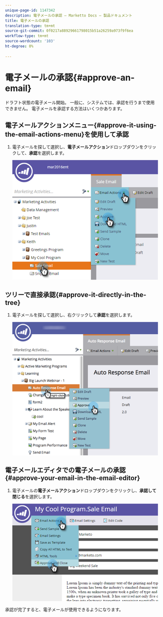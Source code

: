 ```yaml
---
unique-page-id: 1147342
description: 電子メールの承認 — Marketto Docs — 製品ドキュメント
title: 電子メールの承認
translation-type: tm+mt
source-git-commit: 0f0217a88929661798015b51a26259a973f9f6ea
workflow-type: tm+mt
source-wordcount: '103'
ht-degree: 0%

---
```



# 電子メールの承認{#approve-an-email}

ドラフト状態の電子メール開始。 一般に、システムでは、承認を行うまで使用できません。 電子メールを承認する方法はいくつかあります。

## 電子メールアクションメニュー{#approve-it-using-the-email-actions-menu}を使用して承認

1. 電子メールを探して選択し、**電子メールアクション**&#x200B;ドロップダウンをクリックして、**承認**&#x200B;を選択します。

   ![](assets/one.png)

## ツリーで直接承認{#approve-it-directly-in-the-tree}

1. 電子メールを探して選択し、右クリックして&#x200B;**承認**&#x200B;を選択します。

   ![](assets/approveemail.png)

## 電子メールエディタでの電子メールの承認{#approve-your-email-in-the-email-editor}

1. 電子メールの&#x200B;**電子メールアクション**&#x200B;ドロップダウンをクリックし、**承認して閉じる**&#x200B;を選択します。

   ![](assets/three.png)

承認が完了すると、電子メールが使用できるようになります。
